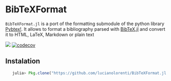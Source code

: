 # BibTeXFormat
`BibTeXFormat.jl` is a port of the formatting submodule of the python library [Pybtex!](https://pybtex.org/). It allows to format a bibliography parsed with [BibTeX.jl](https://github.com/JuliaTeX/BibTeX.jl) and convert it to HTML, LaTeX, Markdown or plain text

[![](https://img.shields.io/badge/docs-latest-blue.svg)](https://lucianolorenti.github.io/BibTeXFormat.jl/latest)
[![codecov](https://codecov.io/gh/lucianolorenti/BibTeXFormat.jl/branch/master/graph/badge.svg)](https://codecov.io/gh/lucianolorenti/BibTeXFormat.jl)

##  Instalation
```julia
   julia> Pkg.clone("https://github.com/lucianolorenti/BibTeXFormat.jl.git")
```



